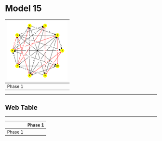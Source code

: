 # Model 15 #

|<img src="./model15_phase_0.png" width="200" height="200"> |
|---|
|Phase 1|

---
## Web Table ##
---
||Phase 1|
|---|---|
Phase 1||